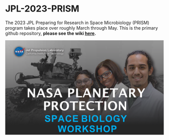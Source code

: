 # JPL-2023-PRISM
The 2023 JPL Preparing for Research in Space Microbiology (PRISM) program takes place over roughly March through May. This is the primary github repository, **please see the wiki [here](https://github.com/AstrobioMike/JPL-2023-PRISM/wiki).**

<img align="center" src="images/2023-JPL-PRISM-banner.png">
